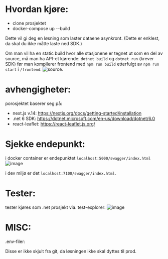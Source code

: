 

# Hvordan kjøre:
- clone prosjektet
- docker-compose up --build

Dette vil gi deg en løsning som laster dataene asynkront. (Dette er enklest, da skal du ikke måtte laste ned SDK.)

Om man vil ha en static build hvor alle stasjonene er tegnet ut som en del av source,
må man ha API-et kjørende:  `dotnet build` og `dotnet run` (krever SDK)
før man kompilerer frontend med `npm run build` etterfulgt av `npm run start` i `/frontend`:
![source](https://github.com/KongKvistad/OscarRomeo/assets/42936783/ff8741c4-7807-4ea2-a1e3-c1036fb4c97f).


# avhengigheter: 

porosjektet baserer seg på:
- next.js v.14: https://nextjs.org/docs/getting-started/installation
- .net 6 SDK: https://dotnet.microsoft.com/en-us/download/dotnet/6.0
- react-leaflet: https://react-leaflet.js.org/

# Sjekke endepunkt:
i docker container er endepunktet `localhost:5000/swagger/index.html`
![image](https://github.com/KongKvistad/OscarRomeo/assets/42936783/459977e2-e981-42fa-85c0-1a3b8c50f758)


i dev miljø er det `localhost:7100/swagger/index.html`. 


# Tester:
tester kjøres som .net prosjekt via. test-explorer:
![image](https://github.com/KongKvistad/OscarRomeo/assets/42936783/5e576650-98c0-4c01-bc7e-513722d72f44)


# MISC:
.env-filer:

Disse er ikke skjult fra git,
da løsningen ikke skal dyttes til prod.

